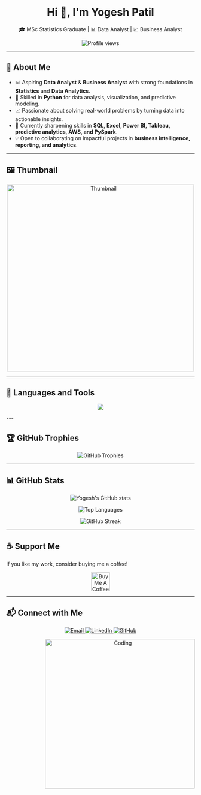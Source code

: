 <h1 align="center">Hi 👋, I'm Yogesh Patil</h1>
<p align="center">🎓 MSc Statistics Graduate | 📊 Data Analyst | 📈 Business Analyst</p>

<p align="center">
  <img src="https://komarev.com/ghpvc/?username=YogeshYPatil&label=Profile%20views&color=0e75b6&style=flat" alt="Profile views"/>
</p>

---

## 🌟 About Me  

- 📊 Aspiring **Data Analyst** & **Business Analyst** with strong foundations in **Statistics** and **Data Analytics**.  
- 🐍 Skilled in **Python** for data analysis, visualization, and predictive modeling.  
- 📈 Passionate about solving real-world problems by turning data into actionable insights.  
- 🌱 Currently sharpening skills in **SQL, Excel, Power BI, Tableau, predictive analytics, AWS, and PySpark**.  
- 💡 Open to collaborating on impactful projects in **business intelligence, reporting, and analytics**.  

---

## 🖼️ Thumbnail  
<p align="center">
  <img src="https://github.com/your-username/your-repo-name/blob/main/thumbnail.png" alt="Thumbnail" width="500">
</p>  

---

## 🔧 Languages and Tools  

<p align="center">
  <img src="https://skillicons.dev/icons?i=python,numpy,pandas,matplotlib,plotly,scikit-learn,torch,tensorflow,r,mysql,aws,git,github,anaconda,excel,tableau,powerbi&perline=10" />
</p>
---

## 🏆 GitHub Trophies  

<p align="center">
  <img src="https://github-profile-trophy.vercel.app/?username=YogeshYPatil&theme=radical&no-frame=true&no-bg=true&margin-w=4" alt="GitHub Trophies"/>
</p>

---

## 📊 GitHub Stats  

<p align="center">
  <img src="https://github-readme-stats.vercel.app/api?username=YogeshYPatil&show_icons=true&theme=radical" alt="Yogesh's GitHub stats"/>
</p>

<p align="center">
  <img src="https://github-readme-stats.vercel.app/api/top-langs/?username=YogeshYPatil&layout=compact&theme=radical" alt="Top Languages"/>
</p>

<p align="center">
  <img src="https://streak-stats.demolab.com/?user=YogeshYPatil&theme=radical&hide_border=true" alt="GitHub Streak"/>
</p>

---

## ☕ Support Me  

If you like my work, consider buying me a coffee!  

<p align="center">
  <a href="https://www.buymeacoffee.com/yourusername" target="_blank">
    <img src="https://cdn.buymeacoffee.com/buttons/v2/default-yellow.png" height="50" alt="Buy Me A Coffee" />
  </a>
</p>

---

## 📬 Connect with Me  

<p align="center">
  <a href="mailto:yogeshpatil.stats@gmail.com" target="_blank">
    <img src="https://img.shields.io/badge/Gmail-D14836?style=for-the-badge&logo=gmail&logoColor=white" alt="Email"/>
  </a>
  <a href="https://www.linkedin.com/in/yogesh-patil-1073ba201" target="_blank">
    <img src="https://img.shields.io/badge/LinkedIn-0077B5?style=for-the-badge&logo=linkedin&logoColor=white" alt="LinkedIn"/>
  </a>
  <a href="https://github.com/YogeshYPatil" target="_blank">
    <img src="https://img.shields.io/badge/GitHub-100000?style=for-the-badge&logo=github&logoColor=white" alt="GitHub"/>
  </a>
</p>

<p align="center">
  <img align="right" alt="Coding" width="400" src="https://raw.githubusercontent.com/rahulbanerjee26/githubProfileReadmeGenerator/main/gifs/code.gif"/>
</p>
